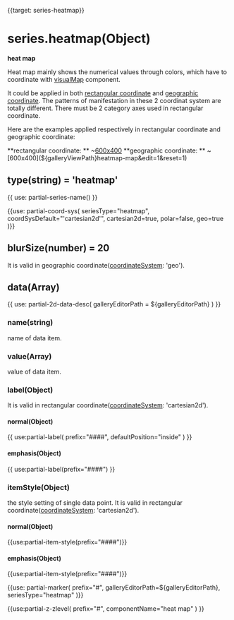 
{{target: series-heatmap}}

# series.heatmap(Object)
**heat map**

Heat map mainly shows the numerical values through colors, which have to coordinate with [visualMap](~visualMap) component.

It could be applied in both [rectangular coordinate](~grid) and [geographic coordinate](~geo). The patterns of manifestation in these 2 coordinat system are totally different. There must be 2 category axes used in rectangular coordinate.

Here are the examples applied respectively in rectangular coordinate and geographic coordinate:

**rectangular coordinate: **
~[600x400](${galleryViewPath}heatmap-cartesian&edit=1&reset=1)
**geographic coordinate: **
~[600x400](${galleryViewPath}heatmap-map&edit=1&reset=1)

## type(string) = 'heatmap'

{{ use: partial-series-name() }}

{{use: partial-coord-sys(
    seriesType="heatmap",
    coordSysDefault="'cartesian2d'",
    cartesian2d=true,
    polar=false,
    geo=true
)}}

## blurSize(number) = 20
It is valid in geographic coordinate([coordinateSystem](~series-heatmap.coordinateSystem): 'geo').

## data(Array)

{{ use: partial-2d-data-desc(
    galleryEditorPath = ${galleryEditorPath}
) }}

### name(string)
name of data item.

### value(Array)
value of data item.

### label(Object)
It is valid in rectangular coordinate([coordinateSystem](~series-heatmap.coordinateSystem): 'cartesian2d').
#### normal(Object)
{{ use:partial-label(
    prefix="####",
    defaultPosition="inside"
) }}
#### emphasis(Object)
{{ use:partial-label(prefix="####") }}

### itemStyle(Object)
the style setting of single data point. It is valid in rectangular coordinate([coordinateSystem](~series-heatmap.coordinateSystem): 'cartesian2d').
#### normal(Object)
{{use:partial-item-style(prefix="####")}}
#### emphasis(Object)
{{use:partial-item-style(prefix="####")}}

{{use: partial-marker(
    prefix="#",
    galleryEditorPath=${galleryEditorPath},
    seriesType="heatmap"
)}}

{{use:partial-z-zlevel(
    prefix="#",
    componentName="heat map"
) }}
